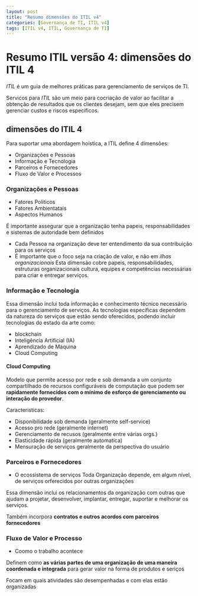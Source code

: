 ```yaml
---
layout: post
title: "Resumo dimensões do ITIL v4"
categories: [Governança de TI, ITIL v4]
tags: [ITIL v4, ITIL, Governança de TI]
---
```


# Resumo ITIL versão 4: dimensões do ITIL 4

_ITIL_ é um guia de melhores práticas para gerenciamento de serviços de TI.

Servicos para _ITIL_ são um meio para
cocriação de valor ao facilitar a obtenção de
resultados que os clientes desejam, sem que
eles precisem gerenciar custos e riscos
específicos.

## dimensões do ITIL 4

Para suportar uma abordagem hoística, a ITIL define 4 dimensões:

- Organizações e Pessoas
- Informação e Tecnologia
- Parceiros e Fornecedores
- Fluxo de Valor e Processos

### Organizações e Pessoas

- Fatores Politicos
- Fatores Ambientatais
- Aspectos Humanos

É importante assegurar que a organização tenha papeis, responsabilidades e sistemas de autoridade bem definidos

- Cada Pessoa na organização deve ter entendimento da sua contribuição para os serviços
- É importante que o foco seja na criação de valor, e não em _ilhas organizacionais_
  Esta dimensão cobre papeis, responsabilidades, estruturas organizacionais cultura, equipes e competências necessárias para criar e entregar serviços.

### Informação e Tecnologia

Essa dimensão inclui toda informação e conhecimento técnico necessário para o gerenciamento de serviços.
As tecnologias específicas dependem da natureza do serviços que estão sendo oferecidos, podendo incluir tecnologias do
estado da arte como:

- blockchain
- Inteligência Artificial (IA)
- Aprendizado de Máquina
- Cloud Computing

#### Cloud Computing

Modelo que permite acesso por rede e sob demanda a um
conjunto compartilhado de recursos configuráveis de computação
que podem ser **rapidamente fornecidos com o mínimo de esforço
de gerenciamento ou interação do provedor**.

Caracteristicas:

- Disponibilidade sob demanda (geralmente self-service)
- Acesso pro rede (geralmente internet)
- Gerenciamento de recusos (geralmente entre várias orgs.)
- Elasticidade rápida (geralmente automatica)
- Mensuração de serviços geralmente da perspectiva do usuário

### Parceiros e Fornecedores

- O ecossistema de serviços
  Toda Organização depende, em algum nível, de
  serviços orferecidos por outras organizações

Essa dimensão inclui os relacionamentos da organização com outras que ajudam a projetar, desenvolver, implantar, entregar, suportar e melhorar os serviços.

Também incorpora **contratos e outros acordos com parceiros fornecedores**

### Fluxo de Valor e Processo

- Coomo o trabalho acontece

Definem como **as várias partes de uma organização de uma
maneira coordenada e integrada** para gerar valor na forma de
produtos e seriços

Focam em quais atividades são desempenhadas e com elas estão organizadas
